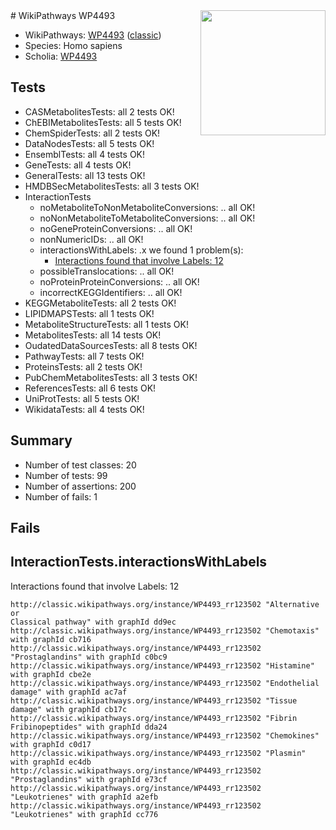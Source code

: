 <img style="float: right; width: 200px" src="https://upload.wikimedia.org/wikipedia/commons/thumb/8/83/Wplogo_with_text_500.png/640px-Wplogo_with_text_500.png" />
# WikiPathways WP4493

* WikiPathways: [WP4493](https://wikipathways.org/pathways/WP4493) ([classic](https://classic.wikipathways.org/instance/WP4493))
* Species: Homo sapiens
* Scholia: [WP4493](https://scholia.toolforge.org/wikipathways/WP4493)
## Tests
* CASMetabolitesTests: all 2 tests OK!
* ChEBIMetabolitesTests: all 5 tests OK!
* ChemSpiderTests: all 2 tests OK!
* DataNodesTests: all 5 tests OK!
* EnsemblTests: all 4 tests OK!
* GeneTests: all 4 tests OK!
* GeneralTests: all 13 tests OK!
* HMDBSecMetabolitesTests: all 3 tests OK!
* InteractionTests
    * noMetaboliteToNonMetaboliteConversions: .. all OK!
    * noNonMetaboliteToMetaboliteConversions: .. all OK!
    * noGeneProteinConversions: .. all OK!
    * nonNumericIDs: .. all OK!
    * interactionsWithLabels: .x we found 1 problem(s):
        * [Interactions found that involve Labels: 12](#fe97a8ba)
    * possibleTranslocations: .. all OK!
    * noProteinProteinConversions: .. all OK!
    * incorrectKEGGIdentifiers: .. all OK!
* KEGGMetaboliteTests: all 2 tests OK!
* LIPIDMAPSTests: all 1 tests OK!
* MetaboliteStructureTests: all 1 tests OK!
* MetabolitesTests: all 14 tests OK!
* OudatedDataSourcesTests: all 8 tests OK!
* PathwayTests: all 7 tests OK!
* ProteinsTests: all 2 tests OK!
* PubChemMetabolitesTests: all 3 tests OK!
* ReferencesTests: all 6 tests OK!
* UniProtTests: all 5 tests OK!
* WikidataTests: all 4 tests OK!


## Summary

* Number of test classes: 20
* Number of tests: 99
* Number of assertions: 200
* Number of fails: 1

## Fails

<a name="fe97a8ba" />

## InteractionTests.interactionsWithLabels

Interactions found that involve Labels: 12
```
http://classic.wikipathways.org/instance/WP4493_rr123502 "Alternative or
Classical pathway" with graphId dd9ec
http://classic.wikipathways.org/instance/WP4493_rr123502 "Chemotaxis" with graphId cb716
http://classic.wikipathways.org/instance/WP4493_rr123502 "Prostaglandins" with graphId c0bc9
http://classic.wikipathways.org/instance/WP4493_rr123502 "Histamine" with graphId cbe2e
http://classic.wikipathways.org/instance/WP4493_rr123502 "Endothelial damage" with graphId ac7af
http://classic.wikipathways.org/instance/WP4493_rr123502 "Tissue damage" with graphId cb17c
http://classic.wikipathways.org/instance/WP4493_rr123502 "Fibrin
Fribinopeptides" with graphId dda24
http://classic.wikipathways.org/instance/WP4493_rr123502 "Chemokines" with graphId c0d17
http://classic.wikipathways.org/instance/WP4493_rr123502 "Plasmin" with graphId ec4db
http://classic.wikipathways.org/instance/WP4493_rr123502 "Prostaglandins" with graphId e73cf
http://classic.wikipathways.org/instance/WP4493_rr123502 "Leukotrienes" with graphId a2efb
http://classic.wikipathways.org/instance/WP4493_rr123502 "Leukotrienes" with graphId cc776
```

